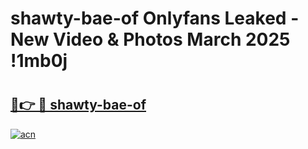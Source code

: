 # shawty-bae-of Onlyfans Leaked - New Video & Photos March 2025 !1mb0j

# <h2><a href="https://3zwyd6.iuczelnia.edu.pl?title=shawty-bae-of&ref=1mb0j">🔗👉 🔴 shawty-bae-of</a></h2>

[![acn](https://github.com/user-attachments/assets/0f9c940e-d8b0-45ae-aac7-cd30a18b3e1c)](https://3zwyd6.iuczelnia.edu.pl?title=shawty-bae-of&ref=1mb0j)


